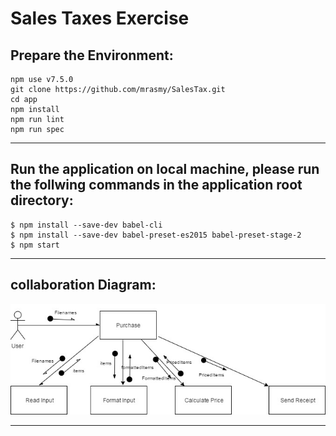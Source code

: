 # Sales Taxes Exercise

## Prepare the Environment:

````
npm use v7.5.0
git clone https://github.com/mrasmy/SalesTax.git
cd app
npm install
npm run lint
npm run spec
````
___

## Run the application on local machine, please run the follwing commands in the application root directory:
```
$ npm install --save-dev babel-cli
$ npm install --save-dev babel-preset-es2015 babel-preset-stage-2
$ npm start
```
___

## collaboration Diagram:

![alt text](https://raw.githubusercontent.com/mrasmy/SalesTax/master/Collaboration_Diagram.jpg)
___


